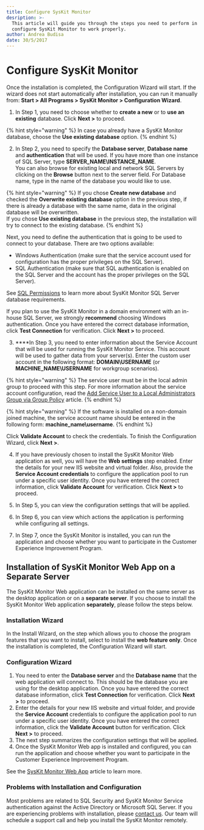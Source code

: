 ```yaml
---
title: Configure SysKit Monitor
desription: >-
  This article will guide you through the steps you need to perform in order to
  configure SysKit Monitor to work properly.
author: Andrea Budisa
date: 30/5/2017
---
```


# Configure SysKit Monitor

Once the installation is completed, the Configuration Wizard will start. If the wizard does not start automatically after installation, you can run it manually from: **Start &gt; All Programs &gt; SysKit Monitor &gt; Configuration Wizard**.

1. In Step 1, you need to choose whether to **create a new** or to **use an existing** database. Click **Next &gt;** to proceed.

{% hint style="warning" %}
In case you already have a SysKit Monitor database, choose the **Use existing database** option.
{% endhint %}

2. In Step 2, you need to specify the **Database server**, **Database name** and **authentication** that will be used. If you have more than one instance of SQL Server, type **SERVER\_NAME\INSTANCE\_NAME**.  
You can also browse for existing local and network SQL Servers by clicking on the **Browse** button next to the server field. For Database name, type in the name of the database you would like to use.

{% hint style="warning" %}
If you chose **Create new database** and checked the **Overwrite existing database** option in the previous step, if there is already a database with the same name, data in the original database will be overwritten.  
If you chose **Use existing database** in the previous step, the installation will try to connect to the existing database.
{% endhint %}

Next, you need to define the authentication that is going to be used to connect to your database. There are two options available:

* Windows Authentication \(make sure that the service account used for configuration has the proper privileges on the SQL Server\).
* SQL Authentication \(make sure that SQL authentication is enabled on the SQL Server and the account has the proper privileges on the SQL Server\).

See [SQL Permissions](sql-permissions/create-sql-login.md) to learn more about SysKit Monitor SQL Server database requirements.

If you plan to use the SysKit Monitor in a domain environment with an in-house SQL Server, we strongly **recommend** choosing Windows authentication. Once you have entered the correct database information, click **Test Connection** for verification. Click **Next &gt;** to proceed.

3. ****In Step 3, you need to enter information about the Service Account that will be used for running the SysKit Monitor Service. This account will be used to gather data from your server\(s\). Enter the custom user account in the following format: **DOMAIN\USERNAME** \(or **MACHINE\_NAME\USERNAME** for workgroup scenarios\).

{% hint style="warning" %}
The service user must be in the local admin group to proceed with this step. For more information about the service account configuration, read the [Add Service User to a Local Administrators Group via Group Policy](../../how-to/service-accounts/add-service-user-group-policy.md) article.
{% endhint %}

{% hint style="warning" %}
If the software is installed on a non-domain joined machine, the service account name should be entered in the following form: **machine\_name\username**.
{% endhint %}

Click **Validate Account** to check the credentials. To finish the Configuration Wizard, click **Next &gt;**.

4. If you have previously chosen to install the SysKit Monitor Web application as well, you will have the **Web settings** step enabled. Enter the details for your new IIS website and virtual folder. Also, provide the **Service Account credentials** to configure the application pool to run under a specific user identity. Once you have entered the correct information, click **Validate Account** for verification. Click **Next &gt;** to proceed.

5. In Step 5, you can view the configuration settings that will be applied.

6. In Step 6, you can view which actions the application is performing while configuring all settings.

7. In Step 7, once the SysKit Monitor is installed, you can run the application and choose whether you want to participate in the Customer Experience Improvement Program.

## Installation of SysKit Monitor Web App on a Separate Server

The SysKit Monitor Web application can be installed on the same server as the desktop application or on a **separate server**. If you choose to install the SysKit Monitor Web application **separately**, please follow the steps below.

### Installation Wizard

In the Install Wizard, on the step which allows you to choose the program features that you want to install, select to install the **web feature only**. Once the installation is completed, the Configuration Wizard will start.

### Configuration Wizard

1. You need to enter the **Database server** and the **Database name** that the web application will connect to. This should be the database you are using for the desktop application. Once you have entered the correct database information, click **Test Connection** for verification. Click **Next &gt;** to proceed. 
2. Enter the details for your new IIS website and virtual folder, and provide the **Service Account** credentials to configure the application pool to run under a specific user identity. Once you have entered the correct information, click the **Validate Account** button for verification. Click **Next &gt;** to proceed. 
3. The next step summarizes the configuration settings that will be applied. 
4. Once the SysKit Monitor Web app is installed and configured, you can run the application and choose whether you want to participate in the Customer Experience Improvement Program.

See the [SysKit Monitor Web App](../../get-to-know-syskit-monitor/backstage-screen/syskit-monitor-web-app.md) article to learn more.

### Problems with Installation and Configuration

Most problems are related to SQL Security and SysKit Monitor Service authentication against the Active Directory or Microsoft SQL Server. If you are experiencing problems with installation, please [contact us](https://www.syskit.com/company/contact-us). Our team will schedule a support call and help you install the SysKit Monitor remotely.

